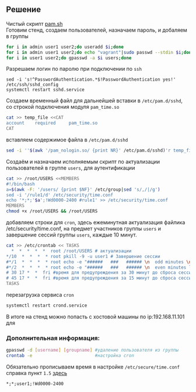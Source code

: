 ## Решение  
Чистый скрипт [pam.sh](https://github.com/dbudakov/9.AAA/blob/master/homework/pam.sh)  
Готовим стенд, создаем пользователей, назначаем пароль, и добаляем в группы  
```sh
for i in admin user1 user2;do useradd $i;done
for i in admin user1 user2;do echo "vagrant"|sudo passwd --stdin $i;done
for i in user1 user2;do gpasswd -a $i users;done
```
Разрешаем логин по паролю при подключении по `ssh`  
```
sed -i 's!^PasswordAuthentication.*$!PasswordAuthentication yes!' /etc/ssh/sshd_config
systemctl restart sshd.service
```
Создаем временный файл для дальнейшей вставки в `/etc/pam.d/sshd`, со строкой подключения модуля `pam_time.so`    
```sh
cat >> temp_file <<CAT
account    required     pam_time.so
CAT
```
вставляем содержимое файла в `/etc/pam.d/sshd`  
```sh
sed -i ''$(awk '/pam_nologin.so/ {print NR}' /etc/pam.d/sshd)'r temp_file'  /etc/pam.d/sshd
```
Создаём и назначаем исполняемым скрипт по актуализации пользователей в группе `users`, для аутентификации
```sh 
cat >> /root/USERS <<MEMBERS
#!/bin/bash
a=$(awk -F: '/users/ {print $NF}' /etc/group|sed 's/,/|/g') 
sed -i '/rule1/d' /etc/security/time.conf
echo '*;*;'$a';!Wd0000-2400 #rule1' >> /etc/security/time.conf 
MEMBERS
chmod +x /root/USERS && /root/USERS
```
добавляем строки для `cron`, здесь ежеминутная актуализация файлика /etc/security/time.conf, на предмет участников группы `users` и завершение сессий группы `users`, каждые 10 минут. 
```sh
cat >> /etc/crontab << TASKS
  *  *  *  *  *  root /root/USERS # актуализации
*/10  *  *  *  * root pkill -9 -u user1 # Завершение сессии
#*/1  *  *  *  * root echo -e "######   ###   ###### \n  odd minutes \n######   ###   ######"|wall
#*/2  *  *  *  * root echo -e "######   ###   ###### \n  even minutes left \n######   ###   ######"|wall
# 30 17 *  *  fri #время для предупреждения за 30 минут до сброса сессий
# 45 17 *  *  fri #время для предупреждения за 15 минут до сброса сессий
TASKS
```
пeрезагрузка сервиса `cron`  
```sh
systemctl restart crond.service
```
В итоге на стенд можно попасть с хостовой машины по ip:192.168.11.101
для 






 
### Дополнительная информация:    
```sh
gpasswd -d [username] [groupname] #удаление пользователя из группы
crontab -e                        #настройка cron
```
Обязательно прописываем время в настройке `/etc/secure/time.conf` справка пункт `1.5` [здесь](https://xubuntu-ru.net/how-to/101-roditelskiy-kontrol-posredstvom-linux-pam.html)    
```
*;*;user1;!Wd0000-2400
```
